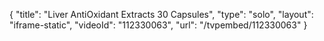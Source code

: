 {
    "title": "Liver AntiOxidant Extracts  30 Capsules",
    "type": "solo",
    "layout": "iframe-static",
    "videoId": "112330063",
    "url": "\/tvpembed\/112330063"
}